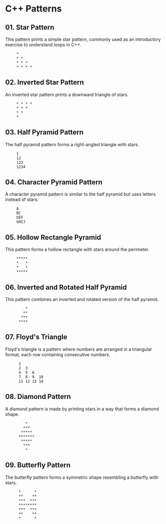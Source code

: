 # C++ Patterns

## 01. Star Pattern
This pattern prints a simple star pattern, commonly used as an introductory exercise to understand loops in C++.
```
     *
     * *
     * * *
     * * * *
```
## 02. Inverted Star Pattern
An inverted star pattern prints a downward triangle of stars.
```
     * * * *
     * * *
     * *
     *
```

## 03. Half Pyramid Pattern
The half pyramid pattern forms a right-angled triangle with stars.
```
     1
     12
     123
     1234
```

## 04. Character Pyramid Pattern
A character pyramid pattern is similar to the half pyramid but uses letters instead of stars.
```
     A
     BC
     DEF
     GHIJ
```
## 05. Hollow Rectangle Pyramid
This pattern forms a hollow rectangle with stars around the perimeter.
```
     *****
     *   *
     *   *
     *****
```
## 06. Inverted and Rotated Half Pyramid
This pattern combines an inverted and rotated version of the half pyramid.
```
         *
        **
       ***
      ****
```
## 07. Floyd's Triangle
Floyd's triangle is a pattern where numbers are arranged in a triangular format, each row containing consecutive numbers.
```
      1
      2  3
      4  5  6
      7  8  9  10
      11 12 13 14
```


## 08. Diamond Pattern
A diamond pattern is made by printing stars in a way that forms a diamond shape.
```
         *
        ***
       *****
      *******
       *****
        ***
         *
```

## 09. Butterfly Pattern
The butterfly pattern forms a symmetric shape resembling a butterfly with stars.

```
      *      *
      **    **
      ***  ***
      ********
      ***  ***
      **    **
      *      *
```
